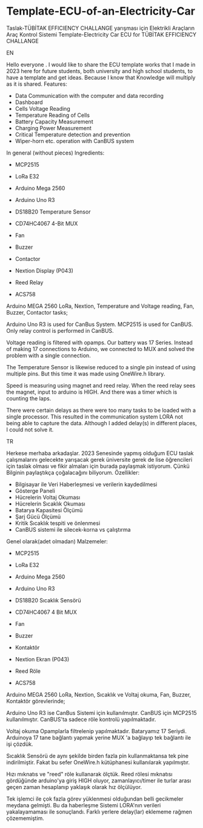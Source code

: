 # Template-ECU-of-an-Electricity-Car
Taslak-TÜBİTAK EFFICIENCY CHALLANGE yarışması için Elektrikli Araçların Araç Kontrol Sistemi
Template-Electricity Car ECU for TÜBİTAK EFFICIENCY CHALLANGE


EN

Hello everyone . I would like to share the ECU template works that I made in 2023 here for future students, both university and high school students, to have a template and get ideas. Because I know that Knowledge will multiply as it is shared.
Features:

- Data Communication with the computer and data recording
- Dashboard
- Cells Voltage Reading
- Temperature Reading of Cells
- Battery Capacity Measurement
- Charging Power Measurement
- Critical Temperature detection and prevention
- Wiper-horn etc. operation with CanBUS system


In general (without pieces) Ingredients:

- MCP2515

- LoRa E32

- Arduino Mega 2560

- Arduino Uno R3

- DS18B20 Temperature Sensor

- CD74HC4067 4-Bit MUX

- Fan

- Buzzer

- Contactor

- Nextion Display (P043)

- Reed Relay

- ACS758

Arduino MEGA 2560 LoRa, Nextion, Temperature and Voltage reading, Fan, Buzzer, Contactor tasks;

Arduino Uno R3 is used for CanBus System. MCP2515 is used for CanBUS. Only relay control is performed in CanBUS.

Voltage reading is filtered with opamps. Our battery was 17 Series. Instead of making 17 connections to Arduino, we connected to MUX and solved the problem with a single connection.

The Temperature Sensor is likewise reduced to a single pin instead of using multiple pins. But this time it was made using OneWire.h library.

Speed is measuring using magnet and reed relay. When the reed relay sees the magnet, input to arduino is HIGH. And there was a timer which is counting the laps.

There were certain delays as there were too many tasks to be loaded with a single processor. This resulted in the communication system LORA not being able to capture the data. Although I added delay(s) in different places, I could not solve it.








TR

Herkese merhaba arkadaşlar. 2023 Senesinde yapmış olduğum ECU taslak çalışmalarını gelecekte yarışacak gerek üniversite gerek de lise öğrencileri için taslak olması ve fikir almaları için burada paylaşmak istiyorum. Çünkü Bilginin paylaştıkça çoğalacağını biliyorum.
Özellikler:

- Bilgisayar ile Veri Haberleşmesi ve verilerin kaydedilmesi
- Gösterge Paneli
- Hücrelerin Voltaj Okuması
- Hücrelerin Sıcaklık Okuması
- Batarya Kapasitesi Ölçümü
- Şarj Gücü Ölçümü
- Kritik Sıcaklık tespiti ve önlenmesi
- CanBUS sistemi ile silecek-korna vs çalıştırma


Genel olarak(adet olmadan) Malzemeler:

- MCP2515

- LoRa E32

- Arduino Mega 2560

- Arduino Uno R3

- DS18B20 Sıcaklık Sensörü

- CD74HC4067 4 Bit MUX

- Fan

- Buzzer

- Kontaktör

- Nextion Ekran (P043)

- Reed Röle

- ACS758

Arduino MEGA 2560 LoRa, Nextion, Sıcaklık ve Voltaj okuma, Fan, Buzzer, Kontaktör görevlerinde;

Arduino Uno R3 ise CanBus Sistemi için kullanılmıştır. CanBUS için MCP2515 kullanılmıştır. CanBUS'ta sadece röle kontrolü yapılmaktadır.

Voltaj okuma Opamplarla filtrelenip yapılmaktadır. Bataryamız 17 Seriydi. Arduinoya 17 tane bağlantı yapmak yerine MUX 'a bağlayıp tek bağlantı ile işi çözdük.

Sıcaklık Sensörü de aynı şekilde birden fazla pin kullanmaktansa tek pine indirilmiştir. Fakat bu sefer OneWire.h kütüphanesi kullanılarak yapılmıştır.

Hızı mıknatıs ve "reed" röle kullanarak ölçtük. Reed rölesi mıknatısı gördüğünde arduino'ya giriş HIGH oluyor, zamanlayıcı/timer ile turlar arası geçen zaman hesaplanıp yaklaşık olarak hız ölçülüyor.

Tek işlemci ile çok fazla görev yüklenmesi olduğundan belli gecikmeler meydana gelmişti. Bu da haberleşme Sistemi LORA'nın verileri yakalayamaması ile sonuçlandı. Farklı yerlere delay(lar) eklememe rağmen çözememiştim.
